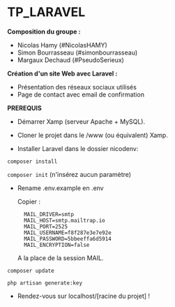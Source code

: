 # TP_LARAVEL

**Composition du groupe :**
- Nicolas Hamy (#NicolasHAMY)
- Simon Bourrasseau (#simonbourrasseau)
- Margaux Dechaud (#PseudoSerieux)

**Création d'un site Web avec Laravel :**

- Présentation des réseaux sociaux utilisés
- Page de contact avec email de confirmation

**PREREQUIS**

- Démarrer Xamp (serveur Apache + MySQL).

- Cloner le projet dans le /www (ou équivalent) Xamp.

- Installer Laravel dans le dossier nicodenv: 

```composer install```

```composer init``` (n'insérez aucun paramètre)

- Rename .env.example en .env

    Copier : 
    
        MAIL_DRIVER=smtp
        MAIL_HOST=smtp.mailtrap.io
        MAIL_PORT=2525
        MAIL_USERNAME=f8f287e3e7e92e
        MAIL_PASSWORD=5bbeeffa6d5914
        MAIL_ENCRYPTION=false

    A la place de la session MAIL.

```composer update```

```php artisan generate:key```

- Rendez-vous sur localhost/[racine du projet] !
